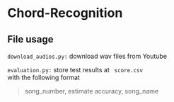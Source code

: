 # Chord-Recognition

## File usage
<code>download_audios.py:</code> download wav files from Youtube

<code>evaluation.py:</code> store test results at <code> score.csv </code> with the following format
> song_number, estimate accuracy, song_name


